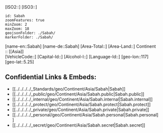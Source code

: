 ﻿---
confidential: public
isDeleted: false
location:
- 5.25
- 117
SpocWebEntityId: 76707
tags:
- geo/Country
type: Country
---

[ISO2::] 
[ISO3::] 
```leaflet
id: Sabah
zoomFeatures: true 
minZoom: 2 
maxZoom: 18
geojsonFolder: ./Sabah/
markerFolder: ./Sabah/
```

[name-en::Sabah] 
[name-de::Sabah] 
[Area-Total::] 
[Area-Land::] 
Continent :: [[Asia]]  
[VehicleCode::] 
[Capital-Id::] 
[Alcohol-l::] 
[Language-Id::] 
[geo-lon::117] 
[geo-lat::5.25] 



## Confidential Links & Embeds: 
- [[../../../../_Standards/geo/Continent/Asia/Sabah|Sabah]] 
- [[../../../../_public/geo/Continent/Asia/Sabah.public|Sabah.public]] 
- [[../../../../_internal/geo/Continent/Asia/Sabah.internal|Sabah.internal]] 
- [[../../../../_protect/geo/Continent/Asia/Sabah.protect|Sabah.protect]] 
- [[../../../../_private/geo/Continent/Asia/Sabah.private|Sabah.private]] 
- [[../../../../_personal/geo/Continent/Asia/Sabah.personal|Sabah.personal]] 
- [[../../../../_secret/geo/Continent/Asia/Sabah.secret|Sabah.secret]] 
